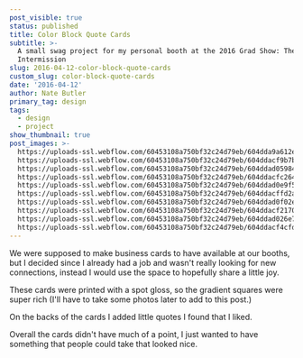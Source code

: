 ```yaml
---
post_visible: true
status: published
title: Color Block Quote Cards
subtitle: >-
  A small swag project for my personal booth at the 2016 Grad Show: The
  Intermission
slug: 2016-04-12-color-block-quote-cards
custom_slug: color-block-quote-cards
date: '2016-04-12'
author: Nate Butler
primary_tag: design
tags:
  - design
  - project
show_thumbnail: true
post_images: >-
  https://uploads-ssl.webflow.com/60453108a750bf32c24d79eb/604dda9a612e8e57b55b061d_Card%201%20Front.png;
  https://uploads-ssl.webflow.com/60453108a750bf32c24d79eb/604ddacf9b7b09d2095b7b18_Card%201%20Back.png;
  https://uploads-ssl.webflow.com/60453108a750bf32c24d79eb/604ddad05984ff6ddad4e400_Card%202%20Front.png;
  https://uploads-ssl.webflow.com/60453108a750bf32c24d79eb/604ddacfc2649a927eb061d6_Card%202%20Back.png;
  https://uploads-ssl.webflow.com/60453108a750bf32c24d79eb/604ddad0e9f5d39c59696be3_Card%203%20Front.png;
  https://uploads-ssl.webflow.com/60453108a750bf32c24d79eb/604ddacffd2aff8eb296f381_Card%203%20Back.png;
  https://uploads-ssl.webflow.com/60453108a750bf32c24d79eb/604ddad0f02e1e2f4435c6ef_Card%204%20Front.png;
  https://uploads-ssl.webflow.com/60453108a750bf32c24d79eb/604ddacf2170136d4b11adb3_Card%204%20Back.png;
  https://uploads-ssl.webflow.com/60453108a750bf32c24d79eb/604ddad026e7a4580279de79_Card%205%20Front.png;
  https://uploads-ssl.webflow.com/60453108a750bf32c24d79eb/604ddacf4cfde028a83d737c_Card%205%20Back.png
---
```

<p>We were supposed to make business cards to have available at our booths, but I decided since I&nbsp;already had a job and wasn't really looking for new connections, instead I would use the space to hopefully share a little joy.</p><p>These cards were printed with a spot gloss, so the gradient squares were super rich (I'll have to take some photos later to add to this post.)</p><p>On the backs of the cards I&nbsp;added little quotes I found that I liked.</p><p>Overall the cards didn't have much of a point, I just wanted to have something that people could take that looked nice.</p>